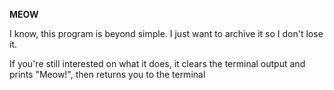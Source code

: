 **MEOW**

I know, this program is beyond simple.
I just want to archive it so I don't lose it.

If you're still interested on what it does, it clears the terminal output and prints "Meow!",
then returns you to the terminal

